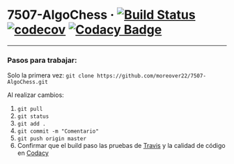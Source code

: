 # 7507-AlgoChess  &middot; [![Build Status](https://travis-ci.org/moreover22/7507-AlgoChess.svg?branch=master)](https://travis-ci.org/moreover22/7507-AlgoChess) [![codecov](https://codecov.io/gh/moreover22/7507-AlgoChess/branch/master/graph/badge.svg)](https://codecov.io/gh/moreover22/7507-AlgoChess) [![Codacy Badge](https://api.codacy.com/project/badge/Grade/60b45b3d54fa4b2898ee1d1710a77931)](https://www.codacy.com/manual/moreover22/7507-AlgoChess?utm_source=github.com&amp;utm_medium=referral&amp;utm_content=moreover22/7507-AlgoChess&amp;utm_campaign=Badge_Grade)

---
### Pasos para trabajar:

Solo la primera vez:
`git clone https://github.com/moreover22/7507-AlgoChess.git`


Al realizar cambios:
1. `git pull`
1. `git status`
1. `git add .`
1. `git commit -m "Comentario"`
1. `git push origin master` 
1. Confirmar que el build paso las pruebas de [Travis](https://travis-ci.org/moreover22/7507-AlgoChess) y la calidad de código en [Codacy](https://app.codacy.com/manual/moreover22/7507-AlgoChess)
